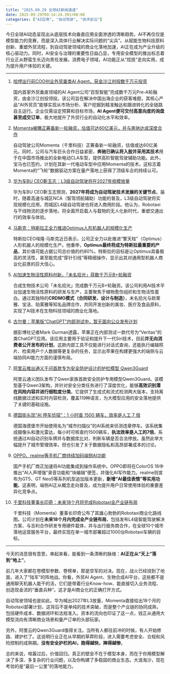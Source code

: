 ```yaml
---
title: "2025.09.29 全球AI新闻速递"
date: 2025-09-29T09:14:24.391+08:00
categories: ["AI应用", "自动驾驶", "技术前沿"]
---
```


今日全球AI动态呈现出从底层技术向垂直应用全面渗透的清晰趋势。AI不再仅仅是模型能力的竞赛，而是深入具体行业解决实际问题的“尖兵”。从赋能生物科技原料创新、重塑外贸流程，到自动驾驶领域的商业化落地加速，AI正在成为产业升级的核心驱动力。同时，AI安全与治理的重要性日益凸显，专用安全模型的推出标志着行业正从野蛮生长迈向责任发展。消费电子领域，AI功能正从“炫技”走向实用，成为提升用户体验的关键。

---

1.  [哈啰出行前COO创业外贸垂类AI Agent，获金沙江创投数千万元投资](https://36kr.com/p/3485773937433473?f=rss)

    国内首家外贸垂直领域的AI Agent公司“百型智能”完成数千万元Pre-A轮融资，由金沙江创投领投。该公司旨在解决中国出海企业的获客难题，其核心产品“AI外贸员”能够实现从市场分析、客户挖掘到精准触达和跟进转化的全链路自主运行。企业仅需设定预算和目标市场，**AI Agent便可交付高意向度的询盘甚至成交订单**，极大地提升了外贸行业的自动化水平和效率。


2.  [Momenta被曝正筹备新一轮融资，估值可达60亿美元，并与奔驰达成深度合作](https://www.ithome.com/0/886/508.htm)

    自动驾驶公司Momenta（千里科技）正筹备新一轮融资，估值或达60亿美元。同时，公司与汽车巨头合作日益紧密，**奔驰已确认将入股并采用其技术**用于在中国市场推出的全新电动CLA车型，提供高阶智能驾驶辅助功能。此外，宝马也已签约，计划在其新一代电动车型中应用Momenta的技术。这标志着Momenta的“飞轮”数据驱动方案在量产落地上获得了顶级车企的持续认可。


3.  [华为车BU CEO靳玉志：L3级自动驾驶将在2027年规模放量](https://www.ithome.com/0/886/484.htm)

    华为车BU CEO靳玉志预测，**2027年将成为自动驾驶技术发展的关键节点**。届时，随着高速与城区NCA（智驾领航辅助）功能的普及，L3级自动驾驶将实现规模化应用，而城区L4级自动驾驶也将进入商用阶段。他认为，Robotaxi与干线物流的逐步落地，将全面开启载人与载物的无人化新时代，重塑交通出行的效率与体验。


4.  [马斯克：特斯拉正全力推进Optimus人形机器人的规模化生产](https://www.ithome.com/0/886/512.htm)

    特斯拉CEO埃隆·马斯克近日表示，公司正全力以赴推进“擎天柱”（Optimus）人形机器人的规模化生产。他重申，**Optimus最终将成为特斯拉最重要的产品**，其价值可能占据公司总价值的约80%。特斯拉的目标是让Optimus具备极高的灵活性，甚至能完成“穿针引线”等精细操作，显示出其对通用型机器人商业化前景的巨大信心。


5.  [AI加速生物活性原料创新，「未名拾光」获数千万元B+轮融资](https://36kr.com/p/3485825298701186?f=rss)

    合成生物技术公司「未名拾光」完成数千万元B+轮融资。该公司利用AI技术平台加速生物活性原料的研发与生产，主要聚焦于植物愈伤组织和生物活性蛋白。通过其独特的**CRDMO模式（合同研发、设计与制造）**，未名拾光与欧莱雅、宝洁、珀莱雅等知名品牌合作，共同开发创新的美妆、医疗及食品原料，实现了AI技术在生物科技领域的商业化落地。


6.  [古尔曼：苹果版“ChatGPT”内部测试中，暂无面向公众发布计划](https://www.ithome.com/0/886/500.htm)

    据彭博社记者Mark Gurman透露，苹果正在内部测试一款代号为“Veritas”的类ChatGPT应用。该应用主要用于验证和提升下一代Siri技术，目前**并无向消费者公开发布的计划**。这款内部工具不仅能进行对话式查询，还能执行编辑照片、检索用户个人数据等更复杂的任务，显示出苹果在构建更强大的端侧与云端协同AI能力方面的谨慎布局。


7.  [阿里云推出通义千问首款专为安全防护设计的护栏模型 Qwen3Guard](https://www.ithome.com/0/886/469.htm)

    阿里云通义团队发布了Qwen家族首款安全防护专用模型Qwen3Guard。该模型基于Qwen3架构，并针对安全分类任务进行了深度优化，能够**高效识别潜在风险内容并进行细粒度分类**。它提供了生成式和流式检测两大版本，支持离线数据过滤和实时内容检测，覆盖119种语言，为大模型应用的安全落地提供了关键的基础设施。


8.  [德国街头现“AI 停车侦探”：1 小时查 1500 辆车，效率是人工 7 倍](https://www.ithome.com/0/886/515.htm)

    德国海德堡市开始使用名为“城市扫描仪”的AI系统来侦测违章停车。该系统集成摄像头和激光雷达，每小时可核查约1500辆车，**执法效率是人工的7倍**。系统通过AI自动识别车牌并与数据库比对，判断车辆是否合法停放。虽然此举大幅提升了城市管理效率，但也引发了关于数据隐私和高昂部署成本的讨论。


9.  [OPPO、realme等手机厂商持续加码端侧AI功能](https://www.ithome.com/0/886/467.htm)

    国产手机厂商正加速将AI功能集成到操作系统中。OPPO即将在ColorOS 16中推出“AI人声增强”录音功能和“块编辑”便签，并强化AI写作能力。realme则宣布为GT5、GT Neo5等系列机型追加版本更新，**新增“AI最佳表情”等实用功能**。这表明，端侧AI正从概念走向普及，成为提升用户日常使用体验的重要差异化竞争点。


10. [千里科技董事长印奇：未来18个月将完成Robotaxi全产业链布局](https://www.ithome.com/0/886/481.htm)

    千里科技（Momenta）董事长印奇公布了其雄心勃勃的Robotaxi商业化路线图。公司计划在**未来18个月内完成全产业链布局**，包括发布L4级智能驾驶解决方案、与吉利合作研发专用硬件载体，并与出行服务商合作，在全球10个城市落地运营服务平台，最终实现在单一城市部署超过1000台Robotaxi车辆的目标。

---

今天的消息很有意思，串起来看，能看到一条清晰的脉络：**AI正在从“天上”落到“地上”**。

前几年大家都在卷模型参数、卷榜单，那是空军的对决。现在，战火已经烧到了地面，进入了“陆军”的阵地战。你看，外贸AI Agent、生物合成AI平台，这些都不是通用聊天机器人能干的活，它们是带着行业Know-how、能直接切入业务流程、创造现金流的“垂直兵种”。这才是AI商业化的正确打开方式。

自动驾驶领域也是如此。华为喊出2027年L3放量，Momenta直接给出18个月的Robotaxi部署计划，这背后不是单纯的技术突破，而是整个产业链的协同成熟，包括硬件成本、数据闭环和法规准入。资本的流向也印证了这一点，钱正从通用大模型流向有清晰商业场景和量产订单的头部玩家。

另外，阿里云的Qwen3Guard值得关注。当所有人都往前冲的时候，有人开始修路、建护栏了。这说明行业正在从早期的草莽阶段，进入需要考虑安全、合规和风险控制的成熟期。**没有安全护栏的AI，跑得越快，摔得越惨**。

总的来说，喧嚣过后，价值回归。真正的壁垒不在于模型本身，而在于你用模型解决了多深、多复杂的行业问题，以及你构建了多稳固的商业生态。大浪淘沙，现在考验的是“最后一公里”的落地能力。